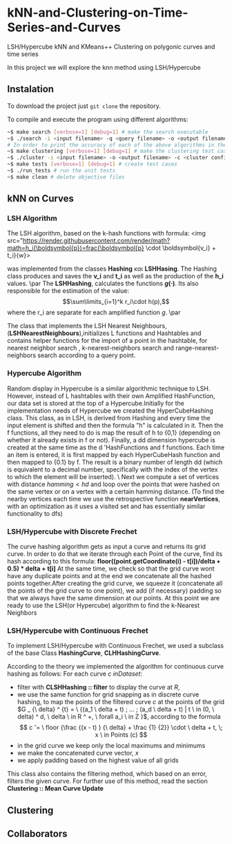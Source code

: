 # kNN-and-Clustering-on-Time-Series-and-Curves
LSH/Hypercube kNN and KMeans++ Clustering on polygonic curves and time series

In this project we will explore the knn method using LSH/Hypercube 

## Instalation
To download the project just `git clone` the repository.

To compile and execute the program using different algorithms:

```bash
~$ make search [verbose=1] [debug=1] # make the search executable
~$ ./search -i <input filename> -q <query filename> -o <output filename> -algorithm [LSH | Hypercube | Frechet] [-metric [discrete | continuous] default is discrete] [-k -L -M -N -probes -delta]
# In order to print the accuracy of each of the above algorithms in the output file you have to type the above commands like this: make search verbose=1
~$ make clustering [verbose=1] [debug=1] # make the clustering test case
~$ ./cluster -i <input filename> -o <output filename> -c <cluster config filename> -update [Mean_Vector | Mean_Curve] -assignment [Classic | LSH | Hypercube | LSH_Frechet] [-silhouette] [-complete] 
~$ make tests [verbose=1] [debug=1] # create test cases
~$ ./run_tests # run the unit tests
~$ make clean # delete objective files
```

## kNN on Curves
### LSH Algorithm
The LSH algorithm, based on the k-hash functions with formula: <img src="https://render.githubusercontent.com/render/math?math=h_i(\boldsymbol{p})=frac{\boldsymbol{p} \cdot \boldsymbol{v_i} + t_i}{w}>
  
was implemented  from the classes **Hashing** και **LSHHasing**. The Hashing class produces and saves the **v_i** and **t_i** as well as the production of the  **h_i** values. 
\par 
Τhe **LSHHashing**, calculates the functions **$g(\cdot)$**. Its also responsible for the estimation of the value: 
$$\sum\limits_{i=1}^k r_i\cdot h(p),$$ where the r_i are separate for each amplified function $g$. 
\par 

The class that implements the LSH Nearest Neighbours, (**LSHNearestNeighbours**),initializes L functions and  Hashtables and contains helper functions  for the import of a point in the hashtable, for nearest neighbor search , k-nearest-neighbors search and range-nearest-neighbors search according to a query point.

### Hypercube Algorithm
Random display in Hypercube is a similar algorithmic technique to LSH. However, instead of L hashtables with their own Amplified HashFunction, our data set is stored at the top of a Hypercube.Initially for the implementation needs of Hypercube we created the HyperCubeHashing class. This class, as in LSH, is derived from Hashing and every time the input element is shifted and then the formula "h" is calculated in it. 
Then the f functions, all they need to do is map the result of h to {0,1} (depending on whether it already exists in f or not). Finally, a dd dimension hypercube is created at the same time as the d 'HashFunctions and f functions. Each time an item is entered, it is first mapped by each HyperCubeHash function and then mapped to {0.1} by f. The result is a binary number of length dd (which is equivalent to a decimal number, specifically with the index of the vertex to which the element will be inserted). \\
Next we compute a set of vertices with distance $hamming <hd$ and loop over the points that were hashed on the same vertex or on a vertex with a certain hamming distance. (To find the nearby vertices each time we use the retrospective function **nearVertices**, with an optimization as it uses a visited set and has essentially similar functionality to dfs)


### LSH/Hypercube with Discrete Frechet
The curve hashing algorithm gets as input a curve and returns its grid curve. In order to do that we iterate through each Point of the curve, find its hash according to this formula: **floor((point.getCoordinate(i) - t[i])/delta + 0.5) * delta + t[i]**
At the same time, we check so that the grid curve wont have any duplicate points and at the end we concatenate all the hashed points together.After creating the grid curve, we squeeze it (concatenate all the points of the grid curve to one point), we add (if necessary) padding so that we always have the same dimension at our points. At this point we are ready to use the LSH(or Hypercube) algorithm to find the k-Nearest Neighbors

### LSH/Hypercube with Continuous Frechet
To implement LSH/Hypercube with Continuous Frechet, we used a subclass of the base Class **HashingCurve**, **CLHHashingCurve**. 

According to the theory we implemented the algorithm for continuous curve hashing as follows: For each curve $c \ in Dataset$:
- filter with **CLSHHashing :: filter** to display the curve at $R$,
- we use the same function for grid snapping as in discrete curve hashing, to map the points of the filtered curve $c$ at the points of the grid $G _ {\ delta} ^ {t} = \ {(a_1 \ delta + t) \; ... \; (a_d \ delta + t) | t \ in (0, \ delta) ^ d, \ delta \ in R ^ +, \ forall a_i \ in Z \}$, according to the formula $$ c '= \ floor {\frac {(x - t) } {\ delta} + \frac {1} {2}} \cdot \ delta + t, \; x \ in Points (c) $$
- in the grid curve we keep only the local maximums and minimums
- we make the concatenated curve vector, $x$
- we apply padding based on the highest value of all grids

This class also contains the filtering method, which based on an error, filters the given curve. For further use of this method, read the section **Clustering :: Mean Curve Update**

## Clustering


## Collaborators


